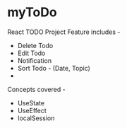 # myToDo
React TODO Project
Feature includes -
 * Delete Todo
 * Edit Todo
 * Notification 
 * Sort Todo - (Date, Topic)
 * 
Concepts covered -
- UseState
- UseEffect
- localSession
